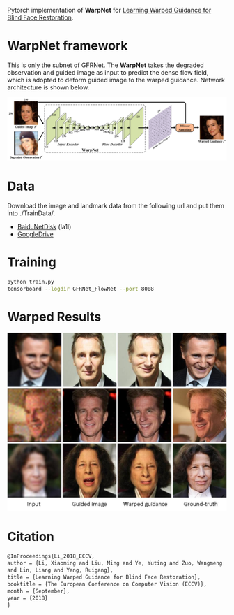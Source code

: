  Pytorch implementation of <B>WarpNet</B> for [Learning Warped Guidance for Blind Face Restoration](https://arxiv.org/abs/1804.04829).
 
 # WarpNet framework
This is only the subnet of GFRNet. The <B>WarpNet</B> takes the degraded observation and guided image as input to predict the dense flow field, which is adopted to deform guided image to the warped guidance. Network architecture is shown below.

<img src="./imgs/WarpNet.png">

# Data
Download the image and landmark data from the following url and put them into ./TrainData/.
- [BaiduNetDisk](https://pan.baidu.com/s/1b5NTOeKIcsxcURjVCiQ2Zw) (la1l)
- [GoogleDrive](https://drive.google.com/open?id=1Tjw8DLAzjO7XS9DldvNqiY3OhGekRhIj)

# Training

```bash
python train.py
tensorboard --logdir GFRNet_FlowNet --port 8008
```

# Warped Results

<img src="./imgs/warp.jpg">

# Citation

```
@InProceedings{Li_2018_ECCV,
author = {Li, Xiaoming and Liu, Ming and Ye, Yuting and Zuo, Wangmeng and Lin, Liang and Yang, Ruigang},
title = {Learning Warped Guidance for Blind Face Restoration},
booktitle = {The European Conference on Computer Vision (ECCV)},
month = {September},
year = {2018}
}
```

